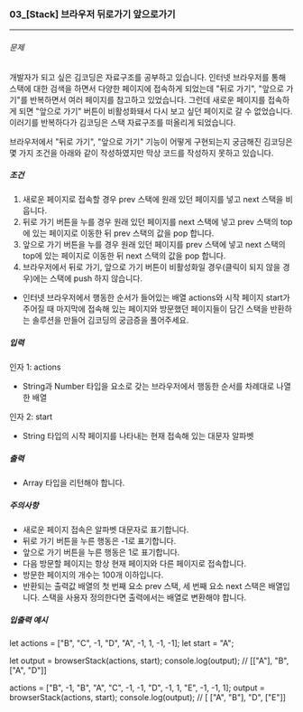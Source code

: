 ### 03_[Stack] 브라우저 뒤로가기 앞으로가기

***

###### 문제 

개발자가 되고 싶은 김코딩은 자료구조를 공부하고 있습니다. 인터넷 브라우저를 통해 스택에 대한 검색을 하면서 다양한 페이지에 접속하게 되었는데 "뒤로 가기", "앞으로 가기"를 반복하면서 여러 페이지를 참고하고 있었습니다.
그런데 새로운 페이지를 접속하게 되면 "앞으로 가기" 버튼이 비활성화돼서 다시 보고 싶던 페이지로 갈 수 없었습니다. 이러기를 반복하다가 김코딩은 스택 자료구조를 떠올리게 되었습니다.

브라우저에서 "뒤로 가기", "앞으로 가기" 기능이 어떻게 구현되는지 궁금해진 김코딩은 몇 가지 조건을 아래와 같이 작성하였지만 막상 코드를 작성하지 못하고 있습니다.

##### 조건

1. 새로운 페이지로 접속할 경우 prev 스택에 원래 있던 페이지를 넣고 next 스택을 비웁니다.
2. 뒤로 가기 버튼을 누를 경우 원래 있던 페이지를 next 스택에 넣고 prev 스택의 top에 있는 페이지로 이동한 뒤 prev 스택의 값을 pop 합니다.
3. 앞으로 가기 버튼을 누를 경우 원래 있던 페이지를 prev 스택에 넣고 next 스택의 top에 있는 페이지로 이동한 뒤 next 스택의 값을 pop 합니다.
4. 브라우저에서 뒤로 가기, 앞으로 가기 버튼이 비활성화일 경우(클릭이 되지 않을 경우)에는 스택에 push 하지 않습니다.

- 인터넷 브라우저에서 행동한 순서가 들어있는 배열 actions와 시작 페이지 start가 주어질 때 마지막에 접속해 있는 페이지와 방문했던 페이지들이 담긴 스택을 반환하는 솔루션을 만들어 김코딩의 궁금증을 풀어주세요.

##### 입력

인자 1: actions
- String과 Number 타입을 요소로 갖는 브라우저에서 행동한 순서를 차례대로 나열한 배열

인자 2: start
- String 타입의 시작 페이지를 나타내는 현재 접속해 있는 대문자 알파벳

##### 출력

- Array 타입을 리턴해야 합니다.

##### 주의사항

- 새로운 페이지 접속은 알파벳 대문자로 표기합니다.
- 뒤로 가기 버튼을 누른 행동은 -1로 표기합니다.
- 앞으로 가기 버튼을 누른 행동은 1로 표기합니다.
- 다음 방문할 페이지는 항상 현재 페이지와 다른 페이지로 접속합니다.
- 방문한 페이지의 개수는 100개 이하입니다.
- 반환되는 출력값 배열의 첫 번째 요소 prev 스택, 세 번째 요소 next 스택은 배열입니다. 스택을 사용자 정의한다면 출력에서는 배열로 변환해야 합니다.


##### 입출력 예시

let actions = ["B", "C", -1, "D", "A", -1, 1, -1, -1];
let start = "A";

let output = browserStack(actions, start);
console.log(output); // [["A"], "B", ["A", "D"]]

actions = ["B", -1, "B", "A", "C", -1, -1, "D", -1, 1, "E", -1, -1, 1];
output = browserStack(actions, start);
console.log(output); // [ ["A", "B"], "D", ["E"]]
